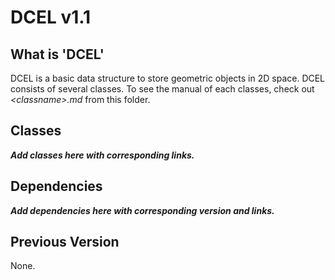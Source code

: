 # DCEL v1.1

## What is 'DCEL'
DCEL is a basic data structure to store geometric objects in 2D space. DCEL consists of several classes. To see the manual of each classes, check out *\<classname\>.md* from this folder.

## Classes
***Add classes here with corresponding links.***

## Dependencies
***Add dependencies here with corresponding version and links.***

## Previous Version
None.
